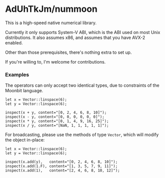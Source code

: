 # AdUhTkJm/nummoon

This is a high-speed native numerical library.

Currently it only supports System-V ABI, which is the ABI used on most Unix distributions. It also assumes x86, and assumes that you have AVX-2 enabled.

Other than those prerequisites, there's nothing extra to set up.

If you're willing to, I'm welcome for contributions.

### Examples

The operators can only accept two identical types, due to constraints of the Moonbit language.

```mbt
let x = Vector::linspace(6);
let y = Vector::linspace(6);

inspect(x + y, content="[0, 2, 4, 6, 8, 10]");
inspect(x - y, content="[0, 0, 0, 0, 0, 0]");
inspect(x * y, content="[0, 1, 4, 9, 16, 25]");
inspect(x / y, content="[NaN, 1, 1, 1, 1, 1]");
```

For broadcasting, please use the methods of type `Vector`, which will modify the object in-place:

```mbt
let x = Vector::linspace(6);
let y = Vector::linspace(6);

inspect(x.add(y),   content="[0, 2, 4, 6, 8, 10]");
inspect(x.add(1.F), content="[1, 3, 5, 7, 9, 11]");
inspect(x.add(1),   content="[2, 4, 6, 8, 10, 12]");
```
